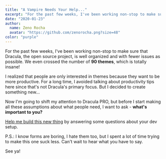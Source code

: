 ```yaml
---
title: "A Vampire Needs Your Help..."
excerpt: "For the past few weeks, I've been working non-stop to make sure that Dracula, the open source project, is well organized and with fewer issues as possible. We even crossed the number of 90 themes, which is totally insane!"
date: "2020-01-23"
author:
  name: Zeno Rocha
  avatar: "https://github.com/zenorocha.png?size=48"
color: "purple"
---
```


For the past few weeks, I've been working non-stop to make sure that Dracula, the open source project, is well organized and with fewer issues as possible. We even crossed the number of **90 themes**, which is totally insane!

I realized that people are only interested in themes because they want to be more productive. For a long time, I avoided talking about productivity tips here since that's not Dracula's primary focus. But I decided to create something new...

Now I'm going to shift my attention to Dracula PRO, but before I start making all these assumptions about what people need, I want to ask - **what's important to you?**

[Help me build this new thing](https://draculatheme.typeform.com/to/VjaC6t) by answering some questions about your dev setup.

P.S.: I know forms are boring, I hate them too, but I spent a lot of time trying to make this one suck less. Can't wait to hear what you have to say.

See ya!